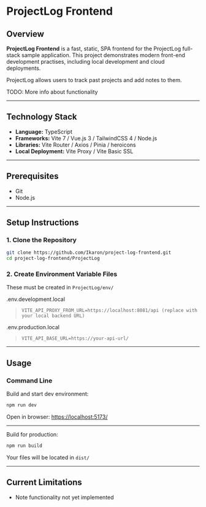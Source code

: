 # ProjectLog Frontend

## Overview

**ProjectLog Frontend** is a fast, static, SPA frontend for the ProjectLog full-stack sample application. This project demonstrates modern front-end development practises, including local development and cloud deployments.

ProjectLog allows users to track past projects and add notes to them.

TODO: More info about functionality

---

## Technology Stack
- **Language:** TypeScript
- **Frameworks:** Vite 7 / Vue.js 3 / TailwindCSS 4 / Node.js
- **Libraries:** Vite Router / Axios / Pinia / heroicons
- **Local Deployment:** Vite Proxy / Vite Basic SSL
---

## Prerequisites

- Git
- Node.js

---

## Setup Instructions

### 1. Clone the Repository

```bash
git clone https://github.com/Ikaron/project-log-frontend.git
cd project-log-frontend/ProjectLog
```

### 2. Create Environment Variable Files

These must be created in `ProjectLog/env/`

.env.development.local
> ```env
> VITE_API_PROXY_FROM_URL=https://localhost:8081/api (replace with your local backend URL)
> ```

.env.production.local
> ```env
> VITE_API_BASE_URL=https://your-api-url/
> ```

---

## Usage

### Command Line
Build and start dev environment:
```bash
npm run dev
```

Open in browser: [https://localhost:5173/](https://localhost:5173/)

---

Build for production:
```bash
npm run build
```

Your files will be located in `dist/`

---

## Current Limitations
- Note functionality not yet implemented
